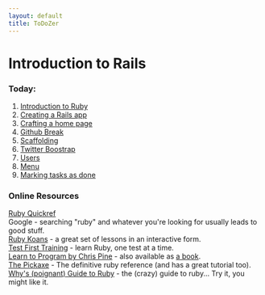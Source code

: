 ```yaml
---
layout: default
title: ToDoZer
---
```


# Introduction to Rails

### Today:

1. [Introduction to Ruby](intro-to-ruby.html)
2. [Creating a Rails app](creating-rails-app.html)
3. [Crafting a home page](crafting-a-homepage.html)
4. [Github Break](github-break.html)
5. [Scaffolding](scaffolding.html)
6. [Twitter Boostrap](bootstrap.html)
7. [Users](users.html)
8. [Menu](menu.html)
9. [Marking tasks as done](done.html)


### Online Resources

[Ruby Quickref](http://www.zenspider.com/Languages/Ruby/QuickRef.html)  
Google - searching "ruby" and whatever you're looking for usually leads to good stuff.  
[Ruby Koans](http://rubykoans.com/) - a great set of lessons in an interactive form.  
[Test First Training](http://testfirst.org) - learn Ruby, one test at a time.  
[Learn to Program by Chris Pine](http://pine.fm/LearnToProgram) - also available as [a book](http://pragprog.com/book/ltp2/learn-to-program).  
[The Pickaxe](http://pragprog.com/book/ruby3/programming-ruby-1-9) - The definitive ruby reference (and has a great tutorial too).  
[Why's (poignant) Guide to Ruby](http://www.scribd.com/doc/8545174/whys-Poignant-Guide-to-Ruby) - the (crazy) guide to ruby... Try it, you might like it.  
